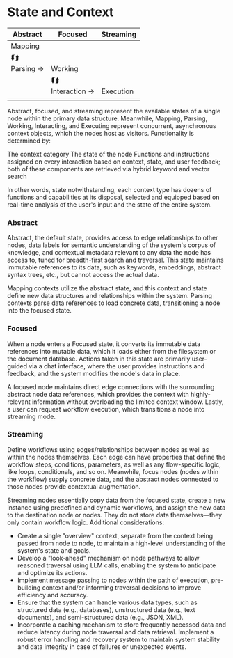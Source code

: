# State and Context

| Abstract   | Focused        | Streaming |
| ---------- | -------------- | --------- |
| Mapping    |                |           |
| ⮮⮭         |                |           |
| Parsing -> | Working        |           |
|            | ⮮⮭             |           |
|            | Interaction -> | Execution |
|            |                |           |

Abstract, focused, and streaming represent the available states of a single node within the primary data structure. Meanwhile, Mapping, Parsing, Working, Interacting, and Executing represent concurrent, asynchronous context objects, which the nodes host as visitors. Functionality is determined by:

The context category
The state of the node
Functions and instructions assigned on every interaction based on context, state, and user feedback; both of these components are retrieved via hybrid keyword and vector search

In other words, state notwithstanding, each context type has dozens of functions and capabilities at its disposal, selected and equipped based on real-time analysis of the user's input and the state of the entire system.

### Abstract

Abstract, the default state, provides access to edge relationships to other nodes, data labels for semantic understanding of the system's corpus of knowledge, and contextual metadata relevant to any data the node has access to, tuned for breadth-first search and traversal. This state maintains immutable references to its data, such as keywords, embeddings, abstract syntax trees, etc., but cannot access the actual data.

Mapping contexts utilize the abstract state, and this context and state define new data structures and relationships within the system. Parsing contexts parse data references to load concrete data, transitioning a node into the focused state.

### Focused

When a node enters a Focused state, it converts its immutable data references into mutable data, which it loads either from the filesystem or the document database. Actions taken in this state are primarily user-guided via a chat interface, where the user provides instructions and feedback, and the system modifies the node's data in place.

A focused node maintains direct edge connections with the surrounding abstract node data references, which provides the context with highly-relevant information without overloading the limited context window.
Lastly, a user can request workflow execution, which transitions a node into streaming mode.

### Streaming

Define workflows using edges/relationships between nodes as well as within the nodes themselves. Each edge can have properties that define the workflow steps, conditions, parameters, as well as any flow-specific logic, like loops, conditionals, and so on. Meanwhile, focus nodes (nodes within the workflow) supply concrete data, and the abstract nodes connected to those nodes provide contextual augmentation.

Streaming nodes essentially copy data from the focused state, create a new instance using predefined and dynamic workflows, and assign the new data to the destination node or nodes. They do not store data themselves—they only contain workflow logic.
Additional considerations:

- Create a single "overview" context, separate from the context being passed from node to node, to maintain a high-level understanding of the system's state and goals.
- Develop a "look-ahead" mechanism on node pathways to allow reasoned traversal using LLM calls, enabling the system to anticipate and optimize its actions.
- Implement message passing to nodes within the path of execution, pre-building context and/or informing traversal decisions to improve efficiency and accuracy.
- Ensure that the system can handle various data types, such as structured data (e.g., databases), unstructured data (e.g., text documents), and semi-structured data (e.g., JSON, XML).
- Incorporate a caching mechanism to store frequently accessed data and reduce latency during node traversal and data retrieval.
Implement a robust error handling and recovery system to maintain system stability and data integrity in case of failures or unexpected events.
